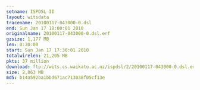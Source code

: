 ```yaml
---
setname: ISPDSL II
layout: witsdata
tracename: 20100117-043000-0.dsl
end: Sun Jan 17 18:00:01 2010
originalname: 20100117-043000-0.dsl.erf
gzsize: 1,177 MB
len: 0:30:00
start: Sun Jan 17 17:30:01 2010
totalwirelen: 21,205 MB
pkts: 37 million
download: ftp://wits.cs.waikato.ac.nz/ispdsl/2/20100117-043000-0.dsl.erf.gz
size: 2,863 MB
md5: b14a592ba1bbd671ac713038f05cf13e
---
```

